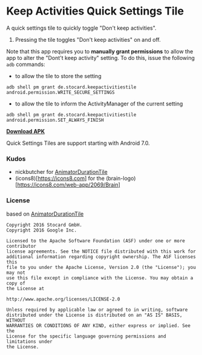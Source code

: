 # Keep Activities Quick Settings Tile

A quick settings tile to quickly toggle "Don't keep activities".

1. Pressing the tile toggles "Don't keep activities" on and off.

Note that this app requires you to **manually grant permissions** to allow the app to alter the "Dont't keep activity" setting. To do this, issue the following `adb` commands:

* to allow the tile to store the setting

`adb shell pm grant de.stocard.keepactivitiestile android.permission.WRITE_SECURE_SETTINGS`

* to allow the tile to inform the ActivityManager of the current setting 

`adb shell pm grant de.stocard.keepactivitiestile android.permission.SET_ALWAYS_FINISH`


**[Download APK](https://github.com/stocard/KeepActivitiesTile/releases)**

Quick Settings Tiles are support starting with Android 7.0.

### Kudos
* nickbutcher for [AnimatorDurationTile](https://github.com/nickbutcher/AnimatorDurationTile)
* (icons8)[https://icons8.com] for the (brain-logo)[https://icons8.com/web-app/2069/Brain]

### License
based on [AnimatorDurationTile](https://github.com/nickbutcher/AnimatorDurationTile)

```
Copyright 2016 Stocard GmbH.
Copyright 2016 Google Inc.

Licensed to the Apache Software Foundation (ASF) under one or more contributor
license agreements. See the NOTICE file distributed with this work for
additional information regarding copyright ownership. The ASF licenses this
file to you under the Apache License, Version 2.0 (the "License"); you may not
use this file except in compliance with the License. You may obtain a copy of
the License at

http://www.apache.org/licenses/LICENSE-2.0

Unless required by applicable law or agreed to in writing, software
distributed under the License is distributed on an "AS IS" BASIS, WITHOUT
WARRANTIES OR CONDITIONS OF ANY KIND, either express or implied. See the
License for the specific language governing permissions and limitations under
the License.
```


